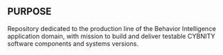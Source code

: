 ## PURPOSE
Repository dedicated to the production line of the Behavior Intelligence application domain, with mission to build and deliver testable CYBNITY software components and systems versions.
